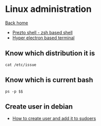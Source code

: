 # Linux administration

[Back home](README.md)

* [Prezto shell - zsh based shell](https://github.com/sorin-ionescu/prezto)
* [Hyper electron based terminal](https://hyper.is/)

## Know which distribution it is

```
cat /etc/issue
```

## Know which is current bash

```
ps -p $$
```

## Create user in debian

* [How to create user and add it to sudoers](https://www.digitalocean.com/community/tutorials/how-to-add-and-delete-users-on-debian-8)

